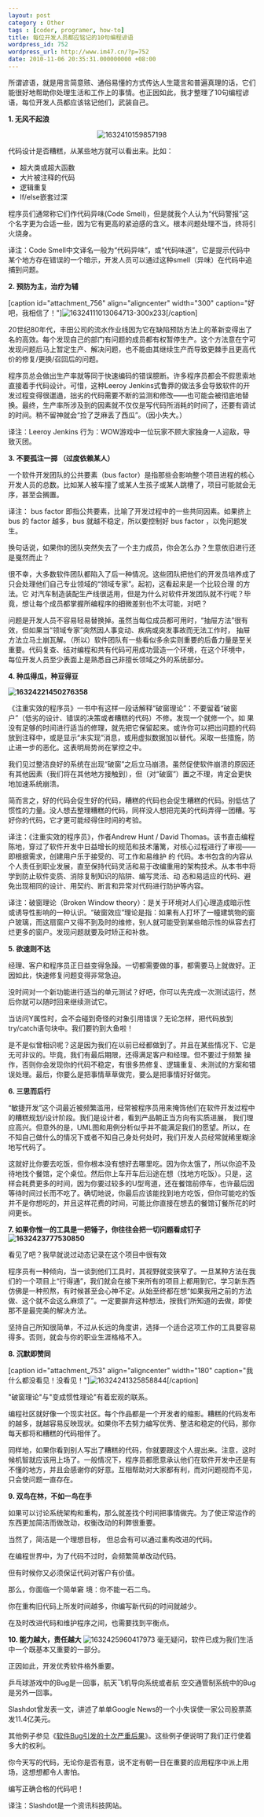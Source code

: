 ```yaml
---
layout: post
category : Other
tags : [coder, programer, how-to]
title: 每位开发人员都应铭记的10句编程谚语
wordpress_id: 752
wordpress_url: http://www.im47.cn/?p=752
date: 2010-11-06 20:35:31.000000000 +08:00
---
```

所谓谚语，就是用言简意赅、通俗易懂的方式传达人生箴言和普遍真理的话，它们能很好地帮助你处理生活和工作上的事情。也正因如此，我才整理了10句编程谚语，每位开发人员都应该铭记他们，武装自己。

<strong>1. 无风不起浪</strong>
<p style="text-align: center;"><img src="http://pic.yupoo.com/dreambt/AIpsZmH8/medium.jpg" alt="1632410159857198"/></p>
代码设计是否糟糕，从某些地方就可以看出来。比如：
<ul>
	<li>超大类或超大函数</li>
	<li>大片被注释的代码</li>
	<li>逻辑重复</li>
	<li>If/else嵌套过深</li>
</ul>
程序员们通常称它们作代码异味(Code Smell)，但是就我个人认为“代码警报”这个名字更为合适一些，因为它有更高的紧迫感的含义。根本问题处理不当，终将引火烧身。

译注：Code Smell中文译名一般为“代码异味”，或“代码味道”，它是提示代码中某个地方存在错误的一个暗示，开发人员可以通过这种smell（异味）在代码中追捕到问题。

<strong>2. 预防为主，治疗为辅</strong>

[caption id="attachment_756" align="aligncenter" width="300" caption="好吧，我相信了！"]<img src="http://pic.yupoo.com/dreambt/AIpt040O/medium.jpg" alt="16324111013064713-300x233"/>[/caption]

20世纪80年代，丰田公司的流水作业线因为它在缺陷预防方法上的革新变得出了名的高效。每个发现自己的部门有问题的成员都有权暂停生产。这个方法意在宁可发现问题后马上暂定生产、解决问题，也不能由其继续生产而导致更棘手且更高代价的修复/更换/召回后的问题。

程序员总会做出生产率就等同于快速编码的错误臆断。许多程序员都会不假思索地直接着手代码设计。可惜，这种Leeroy Jenkins式鲁莽的做法多会导致软件的开发过程变得很邋遢，拙劣的代码需要不断的监测和修改——也可能会被彻底地替换。最终，生产率所涉及到的因素就不仅仅是写代码所消耗的时间了，还要有调试的时间。稍不留神就会“捡了芝麻丢了西瓜”。（因小失大。）

译注：Leeroy Jenkins 行为：WOW游戏中一位玩家不顾大家独身一人迎敌，导致灭团。

<strong>3. 不要孤注一掷 （过度依赖某人）</strong>

一个软件开发团队的公共要素（bus factor）是指那些会影响整个项目进程的核心开发人员的总数。比如某人被车撞了或某人生孩子或某人跳槽了，项目可能就会无序，甚至会搁置。

译注： bus factor 即指公共要素，比喻了开发过程中的一些共同因素。如果挤上 bus 的 factor 越多，bus 就越不稳定，所以要控制好 bus factor ，以免问题发生。

换句话说，如果你的团队突然失去了一个主力成员，你会怎么办？生意依旧进行还是戛然而止？

很不幸，大多数软件团队都陷入了后一种情况。这些团队把他们的开发员培养成了只会处理他们自己专业领域的“领域专家”。起初，这看起来是一个比较合理 的方法。它 对汽车制造装配生产线很适用，但是为什么对软件开发团队就不行呢？毕竟，想让每个成员都掌握所编程序的细微差别也不太可能，对吧？

问题是开发人员不容易轻易替换掉。虽然当每位成员都可用时，“抽屉方法”很有效，但如果当“领域专家”突然因人事变动、疾病或突发事故而无法工作时， 抽屉方法立马土崩瓦解。（所以）软件团队有一些看似多余实则重要的后备力量是至关重要。代码复查、结对编程和共有代码可用成功营造一个环境，在这个环境中， 每位开发人员至少表面上是熟悉自己非擅长领域之外的系统部分。

<strong>4. 种瓜得瓜，种豆得豆</strong>

<strong><img src="http://pic.yupoo.com/dreambt/AIpt0cxV/medium.jpg" alt="16324221450276358"/></strong>

《注重实效的程序员》一书中有这样一段话解释“破窗理论”：不要留着“破窗户”（低劣的设计、错误的决策或者糟糕的代码）不修。发现一个就修一个。如 果没有足够的时间进行适当的修理，就先把它保留起来。或许你可以把出问题的代码放到注释中，或是显示“未实现”消息，或用虚拟数据加以替代。采取一些措施，防止进一步的恶化。这表明局势尚在掌控之中。

我们见过整洁良好的系统在出现“破窗”之后立马崩溃。虽然促使软件崩溃的原因还有其他因素（我们将在其他地方接触到），但（对“破窗”）置之不理，肯定会更快地加速系统崩溃。

简而言之，好的代码会促生好的代码，糟糕的代码也会促生糟糕的代码。别低估了惯性的力量。没人想去整理糟糕的代码，同样没人想把完美的代码弄得一团糟。写好你的代码，它才更可能经得住时间的考验。

译注：《注重实效的程序员》，作者Andrew Hunt / David Thomas。该书直击编程陈地，穿过了软件开发中日益增长的规范和技术藩篱，对核心过程进行了审视――即根据需求，创建用户乐于接受的、可工作和易维护 的 代码。本书包含的内容从个人责任到职业发展，直至保持代码灵活和易于改编重用的架构技术。从本书中将学到防止软件变质、消除复制知识的陷阱、编写灵活、动 态和易适应的代码、避免出现相同的设计、用契约、断言和异常对代码进行防护等内容。

译注：破窗理论（Broken Window theory）：是关于环境对人们心理造成暗示性或诱导性影响的一种认识。“破窗效应”理论是指：如果有人打坏了一幢建筑物的窗户玻璃，而这扇窗户又得不到及时的维修，别人就可能受到某些暗示性的纵容去打烂更多的窗户。发现问题就要及时矫正和补救。

<strong>5. 欲速则不达</strong>

经理、客户和程序员正日益变得急躁。一切都需要做的事，都需要马上就做好。正因如此，快速修复问题变得非常急迫。

没时间对一个新功能进行适当的单元测试？好吧，你可以先完成一次测试运行，然后你就可以随时回来继续测试它。

当访问Y属性时，会不会碰到奇怪的对象引用错误？无论怎样，把代码放到try/catch语句块中。我们要钓到大鱼啦！

是不是似曾相识呢？这是因为我们在以前已经都做到了。并且在某些情况下、它是无可非议的。毕竟，我们有最后期限，还得满足客户和经理。但不要过于频繁 操 作，否则你会发现你的代码不稳定，有很多热修复、逻辑重复、未测试的方案和错误处理。最后，你要么是把事情草草做完，要么是把事情好好做完。

<strong>6. 三思而后行</strong>

“敏捷开发”这个词最近被频繁滥用，经常被程序员用来掩饰他们在软件开发过程中的糟糕规划/设计阶段。我们是设计者，看到产品朝正当方向有实质进展， 我们理应高兴。但意外的是，UML图和用例分析似乎并不能满足我们的愿望。所以，在不知自己做什么的情况下或者不知自己身处何处时，我们开发人员经常就稀里糊涂地写代码了。

这就好比你要去吃饭，但你根本没有想好去哪里吃。因为你太饿了，所以你迫不及待地找个餐馆，定个桌位。然后你上车开车后沿途在想（找地方吃饭）。只是，这样会耗费更多的时间，因为你要过较多的U型弯道，还在餐馆前停车，也许最后因等待时间过长而不吃了。确切地说，你最后应该能找到地方吃饭，但你可能吃的饭并不是你想吃的，并且这样花费的时间，可能比你直接在想去的餐馆订餐所花的时间更长。

<strong>7. 如果你惟一的工具是一把锤子，你往往会把一切问题看成钉子<img src="http://pic.yupoo.com/dreambt/AIpsZwn6/medium.jpg" alt="1632423777530850"/></strong>

看见了吧？我早就说过动态记录在这个项目中很有效

程序员有一种倾向，当一谈到他们工具时，其视野就变狭窄了。一旦某种方法在我们的一个项目上“行得通”，我们就会在接下来所有的项目上都用到它。学习新东西仿佛是一种煎熬，有时候甚至会心神不定。从始至终都在想“如果我用之前的方法做、这个就不会这么麻烦了”。一定要摒弃这种想法，按我们所知道的去做，即使那不是最完美的解决方法。

坚持自己所知很简单，不过从长远的角度讲，选择一个适合这项工作的工具要容易得多。否则，就会与你的职业生涯格格不入。

<strong>8. 沉默即赞同</strong>

[caption id="attachment_753" align="aligncenter" width="180" caption="我什么都没看见！没看见！"]<img src="http://pic.yupoo.com/dreambt/AIpt0m64/medium.jpg" alt="16324241325858844"/>[/caption]

"破窗理论"与"变成惯性理论"有着宏观的联系。

编程社区就好像一个现实社区。每个作品都是一个开发者的缩影。糟糕的代码发布的越多，就越容易反映现状。如果你不去努力编写优秀、整洁和稳定的代码，那你每天都将和糟糕的代码相伴了。

同样地，如果你看到别人写出了糟糕的代码，你就要跟这个人提出来。注意，这时候机智就应该用上场了。一般情况下，程序员都愿意承认他们在软件开发中还是有不懂的地方，并且会感谢你的好意。互相帮助对大家都有利，而对问题视而不见，只会使问题一直存在。

<strong>9. 双鸟在林，不如一鸟在手</strong>

如果可以讨论系统架构和重构，那么就差找个时间把事情做完。为了使正常运作的东西更加简洁而做改动，权衡改动的利弊很重要。

当然了，简洁是一个理想目标， 但总会有可以通过重构改进的代码。

在编程世界中，为了代码不过时，会频繁简单改动代码。

但有时候你又必须保证代码对客户有价值。

那么，你面临一个简单窘 境：你不能一石二鸟。

你在重构旧代码上所发时间越多，你编写新代码的时间就越少。

在及时改进代码和维护程序之间，也需要找到平衡点。

<strong>10. 能力越大，责任越大</strong>
<img src="http://pic.yupoo.com/dreambt/AIpsZJCC/medium.jpg" alt="1632425960417973"/>
毫无疑问，软件已成为我们生活中一个既基本又重要的一部分。

正因如此，开发优秀软件格外重要。

乒乓球游戏中的Bug是一回事，航天飞机导向系统或者航 空交通管制系统中的Bug是另外一回事。

Slashdot曾发表一文，讲述了单单Google News的一个小失误使一家公司股票蒸发11.4亿美元。

其他例子参见《<a href="http://www.jobbole.com/entry.php/97" target="_blank">软件Bug引发的十次严重后果</a>》。这些例子便说明了我们正行使着多大的权利。

你今天写的代码，无论你是否有意，说不定有朝一日在重要的应用程序中派上用场，这想想都令人害怕。

编写正确合格的代码吧！

译注：Slashdot是一个资讯科技网站。
